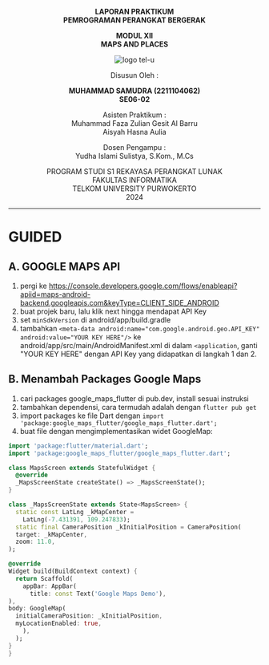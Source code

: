 <div align="center">
  
**LAPORAN PRAKTIKUM**  
**PEMROGRAMAN PERANGKAT BERGERAK**

**MODUL XII**  
**MAPS AND PLACES**

![logo tel-u](https://github.com/user-attachments/assets/3a44181d-9c92-47f6-8cf0-87755117fd99)

Disusun Oleh :

**MUHAMMAD SAMUDRA (2211104062)**  
**SE06-02**

Asisten Praktikum :  
Muhammad Faza Zulian Gesit Al Barru  
Aisyah Hasna Aulia

Dosen Pengampu :  
Yudha Islami Sulistya, S.Kom., M.Cs

PROGRAM STUDI S1 REKAYASA PERANGKAT LUNAK  
FAKULTAS INFORMATIKA  
TELKOM UNIVERSITY PURWOKERTO  
2024

</div>

---

# GUIDED

## A. GOOGLE MAPS API
1. pergi ke https://console.developers.google.com/flows/enableapi?apiid=maps-android-backend.googleapis.com&keyType=CLIENT_SIDE_ANDROID 
2. buat projek baru, lalu klik next hingga mendapat API Key
3. set `minSdkVersion` di android/app/build.gradle
4. tambahkan `<meta-data android:name="com.google.android.geo.API_KEY" android:value="YOUR KEY HERE"/>` ke android/app/src/main/AndroidManifest.xml di dalam `<application`, ganti "YOUR KEY HERE" dengan API Key yang didapatkan di langkah 1 dan 2.

## B. Menambah Packages Google Maps
1. cari packages google_maps_flutter di pub.dev, install sesuai instruksi
2. tambahkan dependensi, cara termudah adalah dengan `flutter pub get`
3. import packages ke file Dart dengan `import 'package:google_maps_flutter/google_maps_flutter.dart';`
4. buat file dengan mengimplementasikan widet GoogleMap:
```dart
import 'package:flutter/material.dart';
import 'package:google_maps_flutter/google_maps_flutter.dart';

class MapsScreen extends StatefulWidget {
  @override
  _MapsScreenState createState() => _MapsScreenState();
}

class _MapsScreenState extends State<MapsScreen> {
  static const LatLng _kMapCenter =
    LatLng(-7.431391, 109.247833);
  static final CameraPosition _kInitialPosition = CameraPosition(
  target: _kMapCenter,
  zoom: 11.0,
);

@override
Widget build(BuildContext context) {
  return Scaffold(
    appBar: AppBar(
      title: const Text('Google Maps Demo'),
),
body: GoogleMap(
  initialCameraPosition: _kInitialPosition,
  myLocationEnabled: true,
    ),
  );
}
}
```
 


